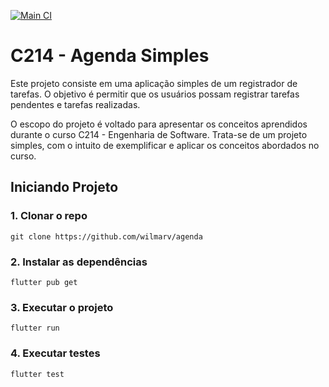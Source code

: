 [![Main CI](https://github.com/wilmarv/agenda/actions/workflows/integracao_continua.yml/badge.svg)](https://github.com/wilmarv/agenda/actions/workflows/integracao_continua.yml)

# C214 - Agenda Simples

Este projeto consiste em uma aplicação simples de um registrador de tarefas. O objetivo é permitir que os usuários possam registrar tarefas pendentes e tarefas realizadas.

O escopo do projeto é voltado para apresentar os conceitos aprendidos durante o curso C214 - Engenharia de Software. Trata-se de um projeto simples, com o intuito de exemplificar e aplicar os conceitos abordados no curso.

## Iniciando Projeto

### 1. Clonar o repo

```
git clone https://github.com/wilmarv/agenda
```

### 2. Instalar as dependências

```
flutter pub get
```

### 3. Executar o projeto
```
flutter run
```

### 4. Executar testes
```
flutter test
```
